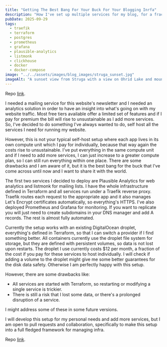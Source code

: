 ```yaml
---
title: "Getting The Best Bang For Your Buck For Your Blogging Inrfa"
description: "How I've set up multiple services for my blog, for a fraction of the cost"
pubDate: 2025-09-29
tags:
  - traefik
  - terraform
  - postgres
  - prometheus
  - grafana
  - plausible-analytics
  - listmonk
  - clickhouse
  - docker
  - docker-compose
image: "../../assets/images/blog_images/struga_sunset.jpg"
imageAlt: "A sunset view from Struga with a view on Ohrid Lake and mount Galicica."
---
```


Repo [link](https://github.com/bzhr/infra).

I needed a mailing service for this website's newsletter and I needed an analytics solution in order to have an insight into what's going on with my website traffic. Most free tiers available offer a limited set of features and if I pay for premium the bill will rise to unsustainable as I add more services. So, I've decided to do something I've always wanted to do, self host all the services I need for running my website.

However, this is not your typical self-host setup where each app lives in its own compute unit which I pay for individually, because that way again the costs rise to unsustainable. I've put everything in the same compute unit and if I need to add more services, I can just increase to a greater compute plan, so I can still run everything within one place. There are some drawbacks and I am aware of it, but it is the best bang for the buck that I've come across until now and I want to share it with the world.

The first two services I decided to deploy are Plausible Analytics for web analytics and listmonk for mailing lists. I have the whole infrastructure defined in Terraform and all services run under a Traefik reverse proxy. Traefik routes each request to the appropriate app and it also manages Let's Encrypt certificates automatically, so everything's HTTPS. I've also deployed Prometheus and Grafana for monitoring. If you want to replicate you will just need to create subdomains in your DNS manager and add A records. The rest is almost fully automated.

Currently the setup works with an existing DigitalOcean droplet, everything's defined in Terraform, so that I can switch a provider if I find something better. All containers currently use the droplet file system for storage, but they are defined with persistent volumes, so data is not lost upon restarts. The droplet I use currently costs $12 per month, a fraction of the cost if you pay for these services to host individually. I will check if adding a volume to the droplet might give me some better guarantees for the disk data safety. Otherwise I am perfectly happy with this setup.

However, there are some drawbacks like:

- All services are started with Terraform, so restarting or modifying a single service is trickier.
- There is still a risk that I lost some data, or there's a prolonged disruption of a service.

I might address some of these in some future versions.

I will develop this setup for my personal needs and add more services, but I am open to pull requests and collaboration, specifically to make this setup into a full fledged framework for managing infra.

Repo [link](https://github.com/bzhr/infra).

